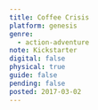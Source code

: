 ```yaml
---
title: Coffee Crisis
platform: genesis
genre:
  - action-adventure
note: Kickstarter
digital: false
physical: true
guide: false
pending: false
posted: 2017-03-02
---
```

